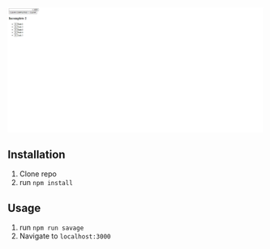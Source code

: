 ![To-Do List](public/todoReadme.png)

## Installation

1. Clone repo
2. run `npm install`

## Usage

1. run `npm run savage`
2. Navigate to `localhost:3000`
